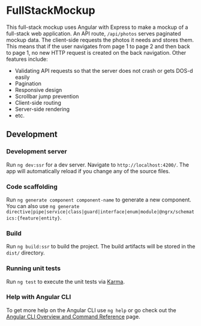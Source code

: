 # FullStackMockup
This full-stack mockup uses Angular with Express to make a mockup of a full-stack web application.
An API route, `/api/photos` serves paginated mockup data.
The client-side requests the photos it needs and stores them.
This means that if the user navigates from page 1 to page 2 and
then back to page 1, no new HTTP request is created on the back navigation.
Other features include:
- Validating API requests so that the server does not crash or gets DOS-d easily
- Pagination
- Responsive design
- Scrollbar jump prevention
- Client-side routing
- Server-side rendering 
- etc.

## Development
### Development server
Run `ng dev:ssr` for a dev server. Navigate to `http://localhost:4200/`. The app will automatically reload if you change any of the source files.

### Code scaffolding
Run `ng generate component component-name` to generate a new component. You can also use `ng generate directive|pipe|service|class|guard|interface|enum|module|@ngrx/schematics:{feature|entity}`.

### Build
Run `ng build:ssr` to build the project. The build artifacts will be stored in the `dist/` directory.

### Running unit tests
Run `ng test` to execute the unit tests via [Karma](https://karma-runner.github.io).

### Help with Angular CLI
To get more help on the Angular CLI use `ng help` or go check out the [Angular CLI Overview and Command Reference](https://angular.io/cli) page.
